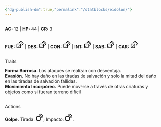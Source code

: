 ```yaml
---
{"dg-publish-dm":true,"permalink":"/statblocks/eidolon/"}
---
```


<p><span><div data-callout-metadata="" data-callout-fold="" data-callout="info" class="callout node-insert-event"><div class="callout-title" dir="auto"><div class="callout-icon"><svg width="16" height="16"></svg></div><div class="callout-title-inner"><strong>AC:</strong> 12 | <strong>HP:</strong> 44 | <strong>CR:</strong> 3</div></div></div></span></p><p><span><div data-callout-metadata="" data-callout-fold="" data-callout="example" class="callout node-insert-event"><div class="callout-title" dir="auto"><div class="callout-icon"><svg width="16" height="16"></svg></div><div class="callout-title-inner"><strong>FUE:</strong> <span class="dice-roller" aria-label-position="top" data-dice="d20+-1" aria-label="d20+-1
empty"><span class="dice-roller-result"></span><span class="dice-roller-button"><svg xmlns="http://www.w3.org/2000/svg" width="24" height="24" viewBox="0 0 24 24" fill="none" stroke="currentColor" stroke-width="2" stroke-linecap="round" stroke-linejoin="round" class="svg-icon lucide-dices"><rect x="2" y="10" width="12" height="12" rx="2" ry="2"></rect><path d="m17.92 14 3.5-3.5a2.24 2.24 0 0 0 0-3l-5-4.92a2.24 2.24 0 0 0-3 0L10 6"></path><path d="M6 18h.01"></path><path d="M10 14h.01"></path><path d="M15 6h.01"></path><path d="M18 9h.01"></path></svg></span></span> | <strong>DES:</strong> <span class="dice-roller" aria-label-position="top" data-dice="d20+4" aria-label="d20+4
empty"><span class="dice-roller-result"></span><span class="dice-roller-button"><svg xmlns="http://www.w3.org/2000/svg" width="24" height="24" viewBox="0 0 24 24" fill="none" stroke="currentColor" stroke-width="2" stroke-linecap="round" stroke-linejoin="round" class="svg-icon lucide-dices"><rect x="2" y="10" width="12" height="12" rx="2" ry="2"></rect><path d="m17.92 14 3.5-3.5a2.24 2.24 0 0 0 0-3l-5-4.92a2.24 2.24 0 0 0-3 0L10 6"></path><path d="M6 18h.01"></path><path d="M10 14h.01"></path><path d="M15 6h.01"></path><path d="M18 9h.01"></path></svg></span></span> | <strong>CON:</strong> <span class="dice-roller" aria-label-position="top" data-dice="d20+1" aria-label="d20+1
empty"><span class="dice-roller-result"></span><span class="dice-roller-button"><svg xmlns="http://www.w3.org/2000/svg" width="24" height="24" viewBox="0 0 24 24" fill="none" stroke="currentColor" stroke-width="2" stroke-linecap="round" stroke-linejoin="round" class="svg-icon lucide-dices"><rect x="2" y="10" width="12" height="12" rx="2" ry="2"></rect><path d="m17.92 14 3.5-3.5a2.24 2.24 0 0 0 0-3l-5-4.92a2.24 2.24 0 0 0-3 0L10 6"></path><path d="M6 18h.01"></path><path d="M10 14h.01"></path><path d="M15 6h.01"></path><path d="M18 9h.01"></path></svg></span></span> | <strong>INT:</strong> <span class="dice-roller" aria-label-position="top" data-dice="d20+0" aria-label="d20+0
empty"><span class="dice-roller-result"></span><span class="dice-roller-button"><svg xmlns="http://www.w3.org/2000/svg" width="24" height="24" viewBox="0 0 24 24" fill="none" stroke="currentColor" stroke-width="2" stroke-linecap="round" stroke-linejoin="round" class="svg-icon lucide-dices"><rect x="2" y="10" width="12" height="12" rx="2" ry="2"></rect><path d="m17.92 14 3.5-3.5a2.24 2.24 0 0 0 0-3l-5-4.92a2.24 2.24 0 0 0-3 0L10 6"></path><path d="M6 18h.01"></path><path d="M10 14h.01"></path><path d="M15 6h.01"></path><path d="M18 9h.01"></path></svg></span></span> | <strong>SAB:</strong> <span class="dice-roller" aria-label-position="top" data-dice="d20+1" aria-label="d20+1
empty"><span class="dice-roller-result"></span><span class="dice-roller-button"><svg xmlns="http://www.w3.org/2000/svg" width="24" height="24" viewBox="0 0 24 24" fill="none" stroke="currentColor" stroke-width="2" stroke-linecap="round" stroke-linejoin="round" class="svg-icon lucide-dices"><rect x="2" y="10" width="12" height="12" rx="2" ry="2"></rect><path d="m17.92 14 3.5-3.5a2.24 2.24 0 0 0 0-3l-5-4.92a2.24 2.24 0 0 0-3 0L10 6"></path><path d="M6 18h.01"></path><path d="M10 14h.01"></path><path d="M15 6h.01"></path><path d="M18 9h.01"></path></svg></span></span> | <strong>CAR:</strong> <span class="dice-roller" aria-label-position="top" data-dice="d20+0" aria-label="d20+0
empty"><span class="dice-roller-result"></span><span class="dice-roller-button"><svg xmlns="http://www.w3.org/2000/svg" width="24" height="24" viewBox="0 0 24 24" fill="none" stroke="currentColor" stroke-width="2" stroke-linecap="round" stroke-linejoin="round" class="svg-icon lucide-dices"><rect x="2" y="10" width="12" height="12" rx="2" ry="2"></rect><path d="m17.92 14 3.5-3.5a2.24 2.24 0 0 0 0-3l-5-4.92a2.24 2.24 0 0 0-3 0L10 6"></path><path d="M6 18h.01"></path><path d="M10 14h.01"></path><path d="M15 6h.01"></path><path d="M18 9h.01"></path></svg></span></span></div></div></div></span></p><p><span><div data-callout-metadata="" data-callout-fold="" data-callout="hint" class="callout node-insert-event"><div class="callout-title" dir="auto"><div class="callout-icon"><svg width="16" height="16"></svg></div><div class="callout-title-inner">Traits</div></div><div class="callout-content">
<p dir="auto"><strong>Forma Borrosa.</strong> Los ataques se realizan con desventaja.<br>
<strong>Evasión.</strong> No hay daño en las tiradas de salvación y solo la mitad del daño en las tiradas de salvación fallidas.<br>
<strong>Movimiento Incorpóreo.</strong> Puede moverse a través de otras criaturas y objetos como si fueran terreno difícil.</p>
</div></div></span></p><p><span><div data-callout-metadata="" data-callout-fold="" data-callout="danger" class="callout node-insert-event"><div class="callout-title" dir="auto"><div class="callout-icon"><svg width="16" height="16"></svg></div><div class="callout-title-inner">Actions</div></div><div class="callout-content">
<p dir="auto"><strong>Golpe.</strong> Tirada: <span class="dice-roller is-min" aria-label-position="top" data-dice="d20+6" aria-label="d20+6
empty"><span class="dice-roller-result"></span><span class="dice-roller-button"><svg xmlns="http://www.w3.org/2000/svg" width="24" height="24" viewBox="0 0 24 24" fill="none" stroke="currentColor" stroke-width="2" stroke-linecap="round" stroke-linejoin="round" class="svg-icon lucide-dices"><rect x="2" y="10" width="12" height="12" rx="2" ry="2"></rect><path d="m17.92 14 3.5-3.5a2.24 2.24 0 0 0 0-3l-5-4.92a2.24 2.24 0 0 0-3 0L10 6"></path><path d="M6 18h.01"></path><path d="M10 14h.01"></path><path d="M15 6h.01"></path><path d="M18 9h.01"></path></svg></span></span>; Impacto: <span class="dice-roller" aria-label-position="top" data-dice="d10+4" aria-label="d10+4
empty"><span class="dice-roller-result"></span><span class="dice-roller-button"><svg xmlns="http://www.w3.org/2000/svg" width="24" height="24" viewBox="0 0 24 24" fill="none" stroke="currentColor" stroke-width="2" stroke-linecap="round" stroke-linejoin="round" class="svg-icon lucide-dices"><rect x="2" y="10" width="12" height="12" rx="2" ry="2"></rect><path d="m17.92 14 3.5-3.5a2.24 2.24 0 0 0 0-3l-5-4.92a2.24 2.24 0 0 0-3 0L10 6"></path><path d="M6 18h.01"></path><path d="M10 14h.01"></path><path d="M15 6h.01"></path><path d="M18 9h.01"></path></svg></span></span>.</p>
</div></div></span></p>